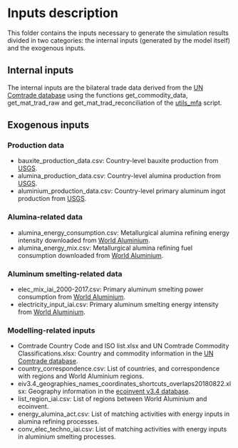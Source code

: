 # Inputs description
This folder contains the inputs necessary to generate the simulation results divided in two categories: the internal inputs (generated by the model itself) and the exogenous inputs. 

## Internal inputs
The internal inputs are the bilateral trade data derived from the [UN Comtrade database](https://comtrade.un.org/) using the functions get_commodity_data, get_mat_trad_raw and get_mat_trad_reconciliation of the [utils_mfa](https://github.com/amilovanoff/jie_milovanoff_et_al_2020/blob/master/source/utils_mfa.py) script.

## Exogenous inputs
### Production data
* bauxite_production_data.csv: Country-level bauxite production from [USGS](https://www.usgs.gov/centers/nmic/aluminum-statistics-and-information).
* alumina_production_data.csv: Country-level alumina production from [USGS](https://www.usgs.gov/centers/nmic/aluminum-statistics-and-information).
* aluminium_production_data.csv: Country-level primary aluminum ingot production from [USGS](https://www.usgs.gov/centers/nmic/aluminum-statistics-and-information).

### Alumina-related data
* alumina_energy_consumption.csv: Metallurgical alumina refining energy intensity downloaded from [World Aluminium](http://www.world-aluminium.org/statistics/metallurgical-alumina-refining-energy-intensity/).
* alumina_energy_mix.csv: Metallurgical alumina refining fuel consumption downloaded from [World Aluminium](http://www.world-aluminium.org/statistics/metallurgical-alumina-refining-fuel-consumption/).

### Aluminum smelting-related data
* elec_mix_iai_2000-2017.csv: Primary aluminum smelting power consumption from [World Aluminium](http://www.world-aluminium.org/statistics/primary-aluminium-smelting-power-consumption/).
* electricity_input_iai.csv: Primary aluminum smelting energy intensity from [World Aluminium](http://www.world-aluminium.org/statistics/primary-aluminium-smelting-energy-intensity/).

### Modelling-related inputs
* Comtrade Country Code and ISO list.xlsx and UN Comtrade Commodity Classifications.xlsx: Country and commodity information in the [UN Comtrade database](https://comtrade.un.org/).
* country_correspondence.csv: List of countries, and correspondence with regions and World Aluminium regions.
* eiv3.4_geographies_names_coordinates_shortcuts_overlaps20180822.xlsx: Geography information in the [ecoinvent v3.4 database](https://www.ecoinvent.org/support/documents-and-files/information-on-ecoinvent-3/information-on-ecoinvent-3.html).
* list_region_iai.csv: List of regions between World Aluminium and ecoinvent.
* energy_alumina_act.csv: List of matching activities with energy inputs in alumina refining processes.
* conv_elec_techno_iai.csv: List of matching activities with energy inputs in aluminium smelting processes.